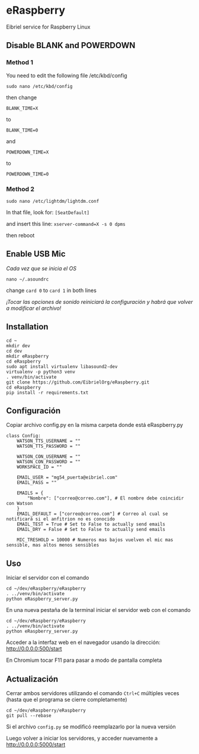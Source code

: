 # eRaspberry
Eibriel service for Raspberry Linux

## Disable BLANK and POWERDOWN
### Method 1
You need to edit the following file /etc/kbd/config

`sudo nano /etc/kbd/config`

then change

`BLANK_TIME=X`

to

`BLANK_TIME=0`

and

`POWERDOWN_TIME=X`

to

`POWERDOWN_TIME=0`

### Method 2
`sudo nano /etc/lightdm/lightdm.conf`

In that file, look for:
`[SeatDefault]`

and insert this line:
`xserver-command=X -s 0 dpms`

then reboot

## Enable USB Mic

*Cada vez que se inicia el OS*

`nano ~/.asoundrc`

change `card 0` to `card 1` in both lines

*¡Tocar las opciones de sonido reiniciará la configuración y habrá que volver a modificar el archivo!*

## Installation

```
cd ~
mkdir dev
cd dev
mkdir eRaspberry
cd eRaspberry
sudo apt install virtualenv libasound2-dev
virtualenv -p python3 venv
. venv/bin/activate
git clone https://github.com/EibrielOrg/eRaspberry.git
cd eRaspberry
pip install -r requirements.txt
```

## Configuración

Copiar archivo config.py en la misma carpeta donde está eRaspberry.py

```
class Config:
    WATSON_TTS_USERNAME = ""
    WATSON_TTS_PASSWORD = ""

    WATSON_CON_USERNAME = ""
    WATSON_CON_PASSWORD = ""
    WORKSPACE_ID = ""

    EMAIL_USER = "mg54_puerta@eibriel.com"
    EMAIL_PASS = ""

    EMAILS = {
        "Nombre": ["correo@correo.com"], # El nombre debe coincidir con Watson
    }
    EMAIL_DEFAULT = ["correo@correo.com"] # Correo al cual se notificará si el anfitrion no es conocido
    EMAIL_TEST = True # Set to False to actually send emails
    EMAIL_DRY = False # Set to False to actually send emails

    MIC_TRESHOLD = 10000 # Numeros mas bajos vuelven el mic mas sensible, mas altos menos sensibles
```

## Uso

Iniciar el servidor con el comando

```
cd ~/dev/eRaspberry/eRaspberry
. ../venv/bin/activate
python eRaspberry_server.py
```

En una nueva pestaña de la terminal iniciar el servidor web con el comando

```
cd ~/dev/eRaspberry/eRaspberry
. ../venv/bin/activate
python eRaspberry_server.py
```

Acceder a la interfaz web en el navegador usando la dirección: http://0.0.0.0:500/start

En Chromium tocar F11 para pasar a modo de pantalla completa

## Actualización

Cerrar ambos servidores utilizando el comando `Ctrl+C` múltiples veces (hasta que el programa se cierre completamente)

```
cd ~/dev/eRaspberry/eRaspberry
git pull --rebase
```

Si el archivo `config.py` se modificó reemplazarlo por la nueva versión

Luego volver a iniciar los servidores, y acceder nuevamente a http://0.0.0.0:5000/start
